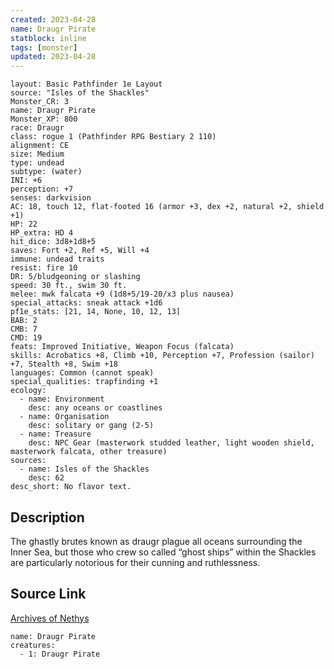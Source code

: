 ```yaml
---
created: 2023-04-28
name: Draugr Pirate
statblock: inline
tags: [monster]
updated: 2023-04-28
---
```

```statblock
layout: Basic Pathfinder 1e Layout
source: "Isles of the Shackles"
Monster_CR: 3
name: Draugr Pirate
Monster_XP: 800
race: Draugr
class: rogue 1 (Pathfinder RPG Bestiary 2 110)
alignment: CE
size: Medium
type: undead
subtype: (water)
INI: +6
perception: +7
senses: darkvision
AC: 18, touch 12, flat-footed 16 (armor +3, dex +2, natural +2, shield +1)
HP: 22
HP_extra: HD 4
hit_dice: 3d8+1d8+5
saves: Fort +2, Ref +5, Will +4
immune: undead traits
resist: fire 10
DR: 5/bludgeoning or slashing
speed: 30 ft., swim 30 ft.
melee: mwk falcata +9 (1d8+5/19-20/x3 plus nausea)
special_attacks: sneak attack +1d6
pf1e_stats: [21, 14, None, 10, 12, 13]
BAB: 2
CMB: 7
CMD: 19
feats: Improved Initiative, Weapon Focus (falcata)
skills: Acrobatics +8, Climb +10, Perception +7, Profession (sailor) +7, Stealth +8, Swim +18
languages: Common (cannot speak)
special_qualities: trapfinding +1
ecology:
  - name: Environment
    desc: any oceans or coastlines
  - name: Organisation
    desc: solitary or gang (2-5)
  - name: Treasure
    desc: NPC Gear (masterwork studded leather, light wooden shield, masterwork falcata, other treasure)
sources:
  - name: Isles of the Shackles
    desc: 62
desc_short: No flavor text.
```
## Description
The ghastly brutes known as draugr plague all oceans surrounding the Inner Sea, but those who crew so called “ghost ships” within the Shackles are particularly notorious for their cunning and ruthlessness.
## Source Link
[Archives of Nethys](https://aonprd.com/MonsterDisplay.aspx?ItemName=Draugr%20Pirate)
```encounter-table
name: Draugr Pirate
creatures:
  - 1: Draugr Pirate
```
